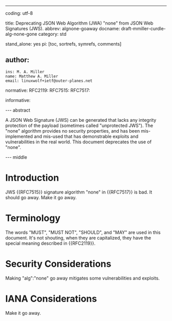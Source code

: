 ---
coding: utf-8

title: Deprecating JSON Web Algorithm (JWA) "none" from JSON Web Signatures (JWS).
abbrev: algnone-goaway
docname: draft-mmiller-curdle-alg-none-gone
category: std

stand_alone: yes
pi: [toc, sortrefs, symrefs, comments]

author:
  -
    ins: M. A. Miller
    name: Matthew A. Miller
    email: linuxwolf+ietf@outer-planes.net

normative:
  RFC2119:
  RFC7515:
  RFC7517:

informative:

--- abstract

A JSON Web Signature (JWS) can be generated that lacks any integrity protection of the payload (sometimes called "unprotected JWS").  The "none" algorithm provides no security properties, and has been mis-implemented and mis-used that has demonstrable exploits and vulnerabilities in the real world. This document deprecates the use of "none".

--- middle

# Introduction

JWS {{RFC7515}} signature algorithm "none" in {{RFC7517}} is bad.  It should go away.  Make it go away.

# Terminology

The words "MUST", "MUST NOT", "SHOULD", and "MAY" are used in this document.  It's not shouting, when they are capitalized, they have the special meaning described in {{RFC2119}}.

# Security Considerations

Making "alg":"none" go away mitigates some vulnerabilities and exploits.

# IANA Considerations

Make it go away.
